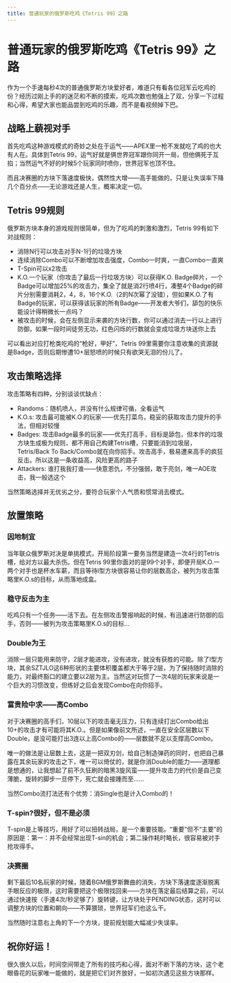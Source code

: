 ```yaml
---
title: 普通玩家的俄罗斯吃鸡《Tetris 99》之路
---
```

# 普通玩家的俄罗斯吃鸡《Tetris 99》之路

作为一个手速每秒4次的普通俄罗斯方块爱好者，难道只有看各位冠军云吃鸡的份？经历过刚上手的的迷茫和不断的摸索，吃鸡次数也勉强上了双，分享一下过程和心得，希望大家也能品尝到吃鸡的乐趣，而不是看视频掉下巴。

## 战略上藐视对手

首先吃鸡这种游戏模式的奇妙之处在于运气——APEX里一枪不发就吃了鸡的也大有人在。具体到Tetris 99，运气好就是俩世界冠军跟你同开一局，但他俩死于互掐；当然运气不好的时候5个玩家同时喷你，世界冠军也顶不住。

而且决赛圈的方块下落速度极快，偶然性大增——高手能做的，只是让失误率下降几个百分点——无论游戏还是人生，概率决定一切。

## Tetris 99规则

俄罗斯方块本身的游戏规则很简单，但为了吃鸡的刺激和激烈，Tetris 99有如下对战规则：

- 消除N行可以攻击对手N-1行的垃圾方块
- 连续消除Combo可以不断增加攻击强度，Combo一时爽，一直Combo一直爽
- T-Spin可以x2攻击
- K.O.一个玩家（你攻击了最后一行垃圾方块）可以获得K.O. Badge碎片，一个Badge可以增加25%的攻击力，集全了就是消2行喷4行，凑整4个Badge的碎片分别需要消耗2，4，8，16个K.O.（2的N次幂了没错），但如果K.O.了有Badge的玩家，可以获得该玩家的所有Badge——开发者大爷们，舔包的快乐能设计得稍微长一点吗？
- 被攻击的时候，会在左侧显示来袭的方块行数，你可以通过消去一行以上进行防御，如果一段时间徒劳无功，红色闪烁的行数就会变成垃圾方块送你上去

可以看出对应打枪类吃鸡的“枪好，甲好”，Tetris 99里需要你注意收集的资源就是Badge，否则后期惨遭10+层怒喷的时候只有欲哭无泪的份儿了。

## 攻击策略选择

攻击策略有四种，分别谈谈优缺点：

- Randoms：随机喷人，并没有什么规律可循，全看运气
- K.O.s: 攻击最可能被K.O.的玩家——优先打菜鸟，稳妥的获取攻击力提升的手法，但相对较慢
- Badges: 攻击Badge最多的玩家——优先打高手，目标是舔包，但本作的垃圾方块生成极为规则，都不用自己构建Tetris槽，只要能消到垃圾层，Tetris/Back To Back/Combo就在向你招手。攻击高手，极易遭来高手的疯狂反击。所以这是一条收益高，风险更高的路子
- Attackers: 谁打我我打谁——快意恩仇，不分强弱，敢于亮剑，唯一AOE攻击，我一般选这个

当然策略选择并无优劣之分，要符合玩家个人气质和惯常消去模式。

## 放置策略

### 因地制宜

当年联众俄罗斯对决是单挑模式，开局阶段第一要务当然是建造一次4行的Tetris槽，给对方以最大杀伤。但在Tetris 99里你面对的是99个对手，即便开局K.O.一两个对手也是杯水车薪，而且等待I型方块很容易让你的层数高企，被列为攻击策略里K.O.s的目标，从而落地成盒。

### 稳守反击为主

吃鸡只有一个任务——活下去。在左侧攻击警报响起的时候，有迅速进行防御的后手，否则——被列为攻击策略里K.O.s的目标...

### Double为王

消除一层只能用来防守，2层才能进攻，没有进攻，就没有获胜的可能。除了I型方块，其余SZTJLO这6种形状的主要体积覆盖都大于等于2层，为了保持随时消除的能力，对最终豁口的建立要以2层为主。当然这对玩惯了一次4层的玩家来说是一个巨大的习惯改变，但练好之后会发现Combo在向你招手。

### 富贵险中求——高Combo

对于决赛圈的高手们，10层以下的攻击毫无压力，只有连续打出Combo给出10+的攻击才有可能将其K.O.。但是如果像前文所述，一直在安全区层数以下Double，是没可能打出3连以上高Combo的——层数就不足以支撑高Combo。

唯一的做法是让层数上去，这是一把双刃剑，给自己制造弹药的同时，也把自己暴露在其余玩家的攻击之下，唯一可以倚仗的，就是你消Double的能力——道理都是想通的，让我想起了前不久狂刷的暗黑3旋风蛮——提升攻击力的代价是自己变薄脆，旋转的脚步一旦停下，死亡就会接踵而至......

当然Combo流打法还有个优势：消Single也是计入Combo的！

### T-spin?很好，但不是必须

T-spin是上等技巧，用好了可以扭转战局，是一个重要技能。“重要”但不“主要”的原因是：第一：并不会经常出现T-sin的机会；第二操作耗时略长，很容易被对手抢攻得手。

### 决赛圈

剩下最后10名玩家的时候，随着BGM俄罗斯舞曲的消失，方块下落速度逐渐脱离手眼反应的极限，这时需要把这个极限找回来——方块在落定最后结算之前，可以通过快速按（手速4次/秒足够了）旋转键，让方块处于PENDING状态，这时可以调整方块的位置和朝向——不算猥琐，世界冠军们也这么干。

当然随时注意右上角的下一个方块，提前规划能大幅减少失误率。

## 祝你好运！

很久很久以后，时间空间带走了所有的技巧和心得，面对不断下落的方块，这个老眼昏花的玩家唯一能做的，就是把它们对齐放好，一如初次遇见这些方块那样。
